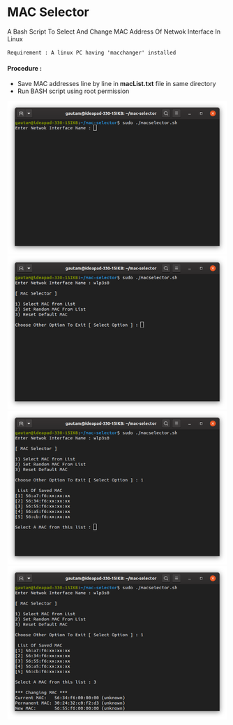 # MAC Selector
A Bash Script To Select And Change MAC Address Of Netwok Interface In Linux 

    Requirement : A linux PC having 'macchanger' installed

#### Procedure :
+ Save MAC addresses line by line in **macList.txt** file in same directory 
+ Run BASH script using root permission

![Image](/screenshots/scr1.png)
![Image](/screenshots/scr2.png)
![Image](/screenshots/scr3.png)
![Image](/screenshots/scr4.png)